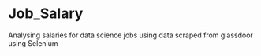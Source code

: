 # Job_Salary
Analysing salaries for data science jobs using data scraped from glassdoor using Selenium
